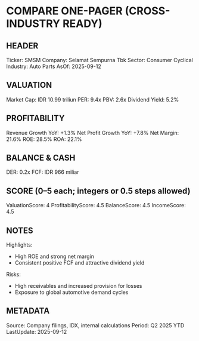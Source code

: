 # COMPARE ONE-PAGER (CROSS-INDUSTRY READY)

## HEADER
Ticker: SMSM
Company: Selamat Sempurna Tbk
Sector: Consumer Cyclical
Industry: Auto Parts
AsOf: 2025-09-12

## VALUATION
Market Cap: IDR 10.99 triliun
PER: 9.4x
PBV: 2.6x
Dividend Yield: 5.2%

## PROFITABILITY
Revenue Growth YoY: +1.3%
Net Profit Growth YoY: +7.8%
Net Margin: 21.6%
ROE: 28.5%
ROA: 22.1%

## BALANCE & CASH
DER: 0.2x
FCF: IDR 966 miliar

## SCORE (0–5 each; integers or 0.5 steps allowed)
ValuationScore: 4
ProfitabilityScore: 4.5
BalanceScore: 4.5
IncomeScore: 4.5

## NOTES
Highlights:
- High ROE and strong net margin
- Consistent positive FCF and attractive dividend yield

Risks:
- High receivables and increased provision for losses
- Exposure to global automotive demand cycles

## METADATA
Source: Company filings, IDX, internal calculations
Period: Q2 2025 YTD
LastUpdate: 2025-09-12